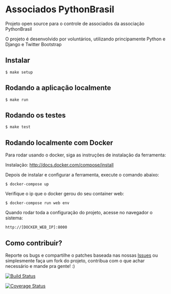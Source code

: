 Associados PythonBrasil
=======================

Projeto open source para o controle de associados da associação PythonBrasil

O projeto é desenvolvido por voluntários, utilizando principamente Python e Django e Twitter Bootstrap


Instalar
--------

    $ make setup


Rodando a aplicação localmente
------------------------------

    $ make run


Rodando os testes
-----------------

    $ make test

Rodando localmente com Docker
-----------------------------

Para rodar usando o docker, siga as instruções de instalação da ferramenta:

Instalação: http://docs.docker.com/compose/install

Depois de instalar e configurar a ferramenta, execute o comando abaixo:

	$ docker-compose up

Verifique o ip que o docker gerou do seu container web:

	$ docker-compose run web env

Quando rodar toda a configuração do projeto, acesse no navegador o sistema:

	http://[DOCKER_WEB_IP]:8000


Como contribuir?
----------------

Reporte os bugs e compartilhe o patches baseada nas nossas [Issues](https://github.com/pythonbrasil/associados/issues>) ou simplesmente faça um fork do projeto, contribua com o que achar necessário e mande pra gente! :)



[![Build Status](https://secure.travis-ci.org/pythonbrasil/associados.png?branch=master)](http://travis-ci.org/pythonbrasil/associados)

[![Coverage Status](https://coveralls.io/repos/pythonbrasil/associados/badge.png)](https://coveralls.io/r/pythonbrasil/associados)
